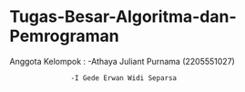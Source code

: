 # Tugas-Besar-Algoritma-dan-Pemrograman

Anggota Kelompok : -Athaya Juliant Purnama (2205551027)

                   -I Gede Erwan Widi Separsa
